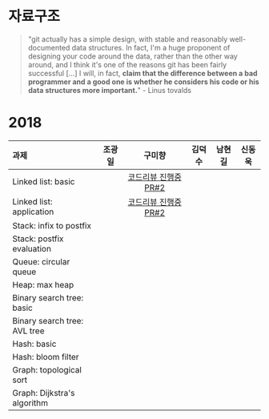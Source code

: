 # 자료구조

> "git actually has a simple design, with stable and reasonably well-documented data structures. In fact, I'm a huge proponent of designing your code around the data, rather than the other way around, and I think it's one of the reasons git has been fairly successful […] I will, in fact, **claim that the difference between a bad programmer and a good one is whether he considers his code or his data structures more important.**" - Linus tovalds



# 2018

| 과제                         | 조광일 |                            구미향                            | 김덕수 | 남현길 | 신동욱 |
| :--------------------------- | :----: | :----------------------------------------------------------: | :----: | :----: | :----: |
| Linked list: basic           |        | [코드리뷰 진행중 PR#2](https://github.com/kiworkshop/data-structure/pull/2) |        |        |        |
| Linked list: application     |        | [코드리뷰 진행중 PR#2](https://github.com/kiworkshop/data-structure/pull/2) |        |        |        |
| Stack: infix to postfix      |        |                                                              |        |        |        |
| Stack: postfix evaluation    |        |                                                              |        |        |        |
| Queue: circular queue        |        |                                                              |        |        |        |
| Heap: max heap               |        |                                                              |        |        |        |
| Binary search tree: basic    |        |                                                              |        |        |        |
| Binary search tree: AVL tree |        |                                                              |        |        |        |
| Hash: basic                  |        |                                                              |        |        |        |
| Hash: bloom filter           |        |                                                              |        |        |        |
| Graph: topological sort      |        |                                                              |        |        |        |
| Graph: Dijkstra's algorithm  |        |                                                              |        |        |        |

